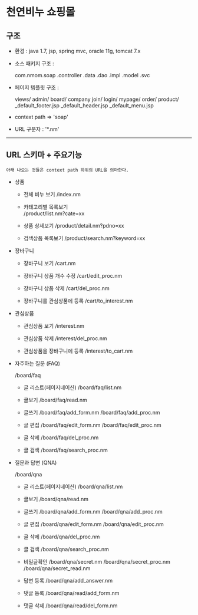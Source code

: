 # 천연비누 쇼핑몰

## 구조
- 환경 : java 1.7, jsp, spring mvc, oracle 11g, tomcat 7.x
- 소스 패키지 구조 : 

	com.nmom.soap
				.controller
				.data
					.dao
					.impl
					.model
				.svc

- 페이지 템플릿 구조 : 

	views/
		admin/
		board/
		company
		join/
		login/
		mypage/
		order/
		product/
		_default_footer.jsp
		_default_header.jsp
		_default_menu.jsp
	
	
- context path => 'soap'
- URL 구분자 : '*.nm'

_____________________________________________________________


## URL 스키마 + 주요기능
`아래 나오는 것들은 context path 하위의 URL을 의마한다.`


* 상품

	- 전체 비누 보기
	/index.nm
	
	- 카테고리별 목록보기	
	/product/list.nm?cate=xx
	
	- 상품 상세보기
	/product/detail.nm?pdno=xx
	
	- 검색상품 목록보기
	/product/search.nm?keyword=xx

* 장바구니

	- 장바구니 보기
	/cart.nm
	
	- 장바구니 상품 개수 수정
	/cart/edit_proc.nm
	
	- 장바구니 상품 삭제
	/cart/del_proc.nm
	
	- 장바구니를 관심상품에 등록
	/cart/to_interest.nm
	
* 관심상품
	
	- 관심상품 보기
	/interest.nm
	
	- 관심상품 삭제
	/interest/del_proc.nm
	
	- 관심상품을 장바구니에 등록
	/interest/to_cart.nm

* 자주하는 질문 (FAQ)

	/board/faq
	
	- 글 리스트(페이지네이션)
	/board/faq/list.nm
	
	- 글보기
	/board/faq/read.nm
	
	- 글쓰기
	/board/faq/add_form.nm
	/board/faq/add_proc.nm
	
	- 글 편집
	/board/faq/edit_form.nm
	/board/faq/edit_proc.nm
	
	- 글 삭제
	/board/faq/del_proc.nm
	
	- 글 검색
	/board/faq/search_proc.nm
	
* 질문과 답변 (QNA)

	/board/qna
	
	- 글 리스트(페이지네이션)
	/board/qna/list.nm
	
	- 글보기
	/board/qna/read.nm
	
	- 글쓰기
	/board/qna/add_form.nm
	/board/qna/add_proc.nm
	
	- 글 편집
	/board/qna/edit_form.nm
	/board/qna/edit_proc.nm
	
	- 글 삭제
	/board/qna/del_proc.nm
	
	- 글 검색
	/board/qna/search_proc.nm

	- 비밀글확인
	/board/qna/secret.nm
	/board/qna/secret_proc.nm
	/board/qna/secret_read.nm
	
	- 답변 등록
	/board/qna/add_answer.nm
		
	- 댓글 등록
	/board/qna/read/add_form.nm
	
	- 댓글 삭제
	/board/qna/read/del_form.nm

